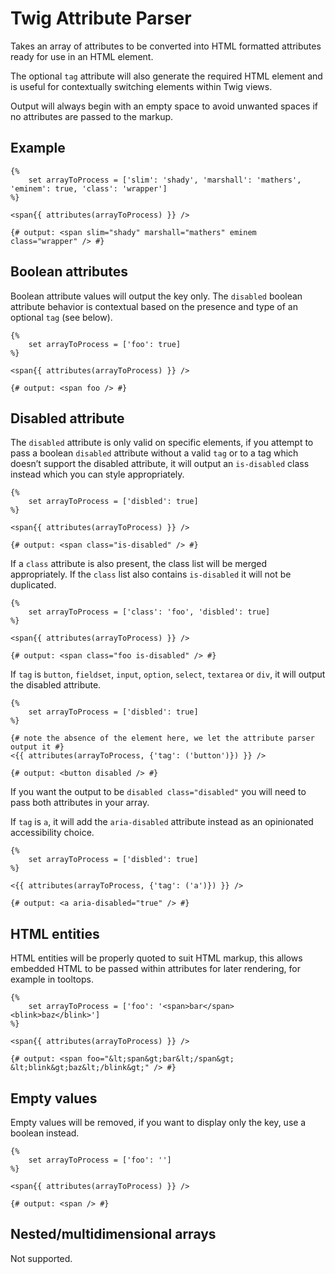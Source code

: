 # Twig Attribute Parser

Takes an array of attributes to be converted into HTML formatted attributes ready for use in an HTML element.

The optional `tag` attribute will also generate the required HTML element and is useful for contextually switching elements within Twig views.

Output will always begin with an empty space to avoid unwanted spaces if no attributes are passed to the markup.

## Example

```twig
{%
    set arrayToProcess = ['slim': 'shady', 'marshall': 'mathers', 'eminem': true, 'class': 'wrapper']
%}

<span{{ attributes(arrayToProcess) }} />

{# output: <span slim="shady" marshall="mathers" eminem class="wrapper" /> #}
```

## Boolean attributes

Boolean attribute values will output the key only. The `disabled` boolean attribute behavior is contextual based on the presence and type of an optional `tag` (see below).

```twig
{%
    set arrayToProcess = ['foo': true]
%}

<span{{ attributes(arrayToProcess) }} />

{# output: <span foo /> #}
```

## Disabled attribute

The `disabled` attribute is only valid on specific elements, if you attempt to pass a boolean `disabled` attribute without a valid `tag` or to a tag which doesn’t support the disabled attribute, it will output an `is-disabled` class instead which you can style appropriately.

```twig
{%
    set arrayToProcess = ['disbled': true]
%}

<span{{ attributes(arrayToProcess) }} />

{# output: <span class="is-disabled" /> #}
```

If a `class` attribute is also present, the class list will be merged appropriately. If the `class` list also contains `is-disabled` it will not be duplicated.

```twig
{%
    set arrayToProcess = ['class': 'foo', 'disbled': true]
%}

<span{{ attributes(arrayToProcess) }} />

{# output: <span class="foo is-disabled" /> #}
```

If `tag` is `button`, `fieldset`, `input`, `option`, `select`, `textarea` or `div`, it will output the disabled attribute.

```twig
{%
    set arrayToProcess = ['disbled': true]
%}

{# note the absence of the element here, we let the attribute parser output it #}
<{{ attributes(arrayToProcess, {'tag': ('button')}) }} />

{# output: <button disabled /> #}
```

If you want the output to be `disabled class="disabled"` you will need to pass both attributes in your array.

If `tag` is `a`, it will add the `aria-disabled` attribute instead as an opinionated accessibility choice.

```twig
{%
    set arrayToProcess = ['disbled': true]
%}

<{{ attributes(arrayToProcess, {'tag': ('a')}) }} />

{# output: <a aria-disabled="true" /> #}
```

## HTML entities

HTML entities will be properly quoted to suit HTML markup, this allows embedded HTML to be passed within attributes for later rendering, for example in tooltops.

```twig
{%
    set arrayToProcess = ['foo': '<span>bar</span> <blink>baz</blink>']
%}

<span{{ attributes(arrayToProcess) }} />

{# output: <span foo="&lt;span&gt;bar&lt;/span&gt; &lt;blink&gt;baz&lt;/blink&gt;" /> #}
```

## Empty values

Empty values will be removed, if you want to display only the key, use a boolean instead.

```twig
{%
    set arrayToProcess = ['foo': '']
%}

<span{{ attributes(arrayToProcess) }} />

{# output: <span /> #}
```

## Nested/multidimensional arrays

Not supported.
